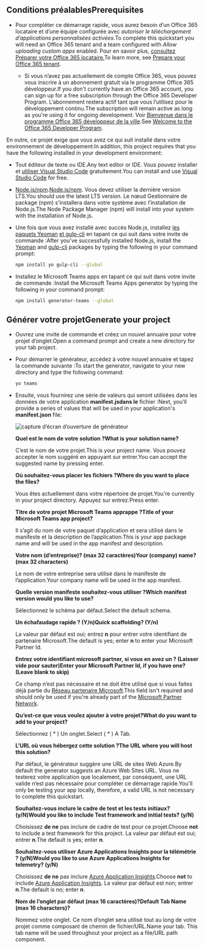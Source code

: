 ## <a name="prerequisites"></a><span data-ttu-id="7c4b8-101">Conditions préalables</span><span class="sxs-lookup"><span data-stu-id="7c4b8-101">Prerequisites</span></span>

- <span data-ttu-id="7c4b8-102">Pour compléter ce démarrage rapide, vous aurez besoin d’un Office 365 locataire et d’une équipe configurée avec *autoriser le téléchargement d’applications personnalisées activées.*</span><span class="sxs-lookup"><span data-stu-id="7c4b8-102">To complete this quickstart you will need an Office 365 tenant and a team configured with *Allow uploading custom apps* enabled.</span></span> <span data-ttu-id="7c4b8-103">Pour en savoir plus, [consultez Préparer votre Office 365 locataire.](~/concepts/build-and-test/prepare-your-o365-tenant.md)</span><span class="sxs-lookup"><span data-stu-id="7c4b8-103">To learn more, see [Prepare your Office 365 tenant](~/concepts/build-and-test/prepare-your-o365-tenant.md).</span></span>

  - <span data-ttu-id="7c4b8-104">Si vous n’avez pas actuellement de compte Office 365, vous pouvez vous inscrire à un abonnement gratuit via le programme Office 365 développeur.</span><span class="sxs-lookup"><span data-stu-id="7c4b8-104">If you don't currently have an Office 365 account, you can sign up for a free subscription through the Office 365 Developer Program.</span></span> <span data-ttu-id="7c4b8-105">L’abonnement restera actif tant que vous l’utilisez pour le développement continu.</span><span class="sxs-lookup"><span data-stu-id="7c4b8-105">The subscription will remain active as long as you're using it for ongoing development.</span></span> <span data-ttu-id="7c4b8-106">Voir [Bienvenue dans le programme Office 365 développeur de la ville](/office/developer-program/microsoft-365-developer-program).</span><span class="sxs-lookup"><span data-stu-id="7c4b8-106">See [Welcome to the Office 365 Developer Program](/office/developer-program/microsoft-365-developer-program).</span></span>

<span data-ttu-id="7c4b8-107">En outre, ce projet exige que vous avez ce qui suit installé dans votre environnement de développement:</span><span class="sxs-lookup"><span data-stu-id="7c4b8-107">In addition, this project requires that you have the following installed in your development environment:</span></span>

- <span data-ttu-id="7c4b8-108">Tout éditeur de texte ou IDE.</span><span class="sxs-lookup"><span data-stu-id="7c4b8-108">Any text editor or IDE.</span></span> <span data-ttu-id="7c4b8-109">Vous pouvez installer et [utiliser Visual Studio Code](https://code.visualstudio.com/download) gratuitement.</span><span class="sxs-lookup"><span data-stu-id="7c4b8-109">You can install and use [Visual Studio Code](https://code.visualstudio.com/download) for free.</span></span>

- <span data-ttu-id="7c4b8-110">[Node.js/npm](https://nodejs.org/en/).</span><span class="sxs-lookup"><span data-stu-id="7c4b8-110">[Node.js/npm](https://nodejs.org/en/).</span></span> <span data-ttu-id="7c4b8-111">Vous devez utiliser la dernière version LTS.</span><span class="sxs-lookup"><span data-stu-id="7c4b8-111">You should use the latest LTS version.</span></span> <span data-ttu-id="7c4b8-112">Le nœud Gestionnaire de package (npm) s’installera dans votre système avec l’installation de Node.js.</span><span class="sxs-lookup"><span data-stu-id="7c4b8-112">The Node Package Manager (npm) will install into your system with the installation of Node.js.</span></span>

- <span data-ttu-id="7c4b8-113">Une fois que vous avez installé avec succès Node.js, installez [les paquets Yeoman](https://yeoman.io/) [et gulp-cli](https://www.npmjs.com/package/gulp-cli) en tapant ce qui suit dans votre invite de commande :</span><span class="sxs-lookup"><span data-stu-id="7c4b8-113">After you've successfully installed Node.js, install the [Yeoman](https://yeoman.io/) and [gulp-cli](https://www.npmjs.com/package/gulp-cli) packages by typing the following in your command prompt:</span></span>

    ```bash
    npm install yo gulp-cli --global
    ```

- <span data-ttu-id="7c4b8-114">Installez le Microsoft Teams apps en tapant ce qui suit dans votre invite de commande :</span><span class="sxs-lookup"><span data-stu-id="7c4b8-114">Install the Microsoft Teams Apps generator by typing the following in your command prompt:</span></span>

    ```bash
    npm install generator-teams --global
    ```

## <a name="generate-your-project"></a><span data-ttu-id="7c4b8-115">Générer votre projet</span><span class="sxs-lookup"><span data-stu-id="7c4b8-115">Generate your project</span></span>

- <span data-ttu-id="7c4b8-116">Ouvrez une invite de commande et créez un nouvel annuaire pour votre projet d’onglet.</span><span class="sxs-lookup"><span data-stu-id="7c4b8-116">Open a command prompt and create a new directory for your tab project.</span></span>

- <span data-ttu-id="7c4b8-117">Pour démarrer le générateur, accédez à votre nouvel annuaire et tapez la commande suivante :</span><span class="sxs-lookup"><span data-stu-id="7c4b8-117">To start the generator, navigate to your new directory and type the following command:</span></span>

    ```bash
    yo teams
    ```

- <span data-ttu-id="7c4b8-118">Ensuite, vous fournirez une série de valeurs qui seront utilisées dans les données de votre application **manifest.jsdans le** fichier :</span><span class="sxs-lookup"><span data-stu-id="7c4b8-118">Next, you'll provide a series of values that will be used in your application's **manifest.json** file:</span></span>

    ![capture d’écran d’ouverture de générateur](/microsoftteams/platform/assets/images/tab-images/teamsTabScreenshot.PNG)

    <span data-ttu-id="7c4b8-120">**Quel est le nom de votre solution ?**</span><span class="sxs-lookup"><span data-stu-id="7c4b8-120">**What is your solution name?**</span></span>

    <span data-ttu-id="7c4b8-121">C’est le nom de votre projet.</span><span class="sxs-lookup"><span data-stu-id="7c4b8-121">This is your project name.</span></span> <span data-ttu-id="7c4b8-122">Vous pouvez accepter le nom suggéré en appuyant sur entrer.</span><span class="sxs-lookup"><span data-stu-id="7c4b8-122">You can accept the suggested name by pressing enter.</span></span>

    <span data-ttu-id="7c4b8-123">**Où souhaitez-vous placer les fichiers ?**</span><span class="sxs-lookup"><span data-stu-id="7c4b8-123">**Where do you want to place the files?**</span></span>

    <span data-ttu-id="7c4b8-124">Vous êtes actuellement dans votre répertoire de projet.</span><span class="sxs-lookup"><span data-stu-id="7c4b8-124">You're currently in your project directory.</span></span> <span data-ttu-id="7c4b8-125">Appuyez sur entrez.</span><span class="sxs-lookup"><span data-stu-id="7c4b8-125">Press enter.</span></span>

    <span data-ttu-id="7c4b8-126">**Titre de votre projet Microsoft Teams apprappe ?**</span><span class="sxs-lookup"><span data-stu-id="7c4b8-126">**Title of your Microsoft Teams app project?**</span></span>

    <span data-ttu-id="7c4b8-127">Il s’agit du nom de votre paquet d’application et sera utilisé dans le manifeste et la description de l’application.</span><span class="sxs-lookup"><span data-stu-id="7c4b8-127">This is your app package name and will be used in the app manifest and description.</span></span>

    <span data-ttu-id="7c4b8-128">**Votre nom (d’entreprise)? (max 32 caractères)**</span><span class="sxs-lookup"><span data-stu-id="7c4b8-128">**Your (company) name? (max 32 characters)**</span></span>

    <span data-ttu-id="7c4b8-129">Le nom de votre entreprise sera utilisé dans le manifeste de l’application.</span><span class="sxs-lookup"><span data-stu-id="7c4b8-129">Your company name will be used in the app manifest.</span></span>

    <span data-ttu-id="7c4b8-130">**Quelle version manifeste souhaitez-vous utiliser ?**</span><span class="sxs-lookup"><span data-stu-id="7c4b8-130">**Which manifest version would you like to use?**</span></span>

    <span data-ttu-id="7c4b8-131">Sélectionnez le schéma par défaut.</span><span class="sxs-lookup"><span data-stu-id="7c4b8-131">Select the default schema.</span></span>

    <span data-ttu-id="7c4b8-132">**Un échafaudage rapide ? (Y/n)**</span><span class="sxs-lookup"><span data-stu-id="7c4b8-132">**Quick scaffolding? (Y/n)**</span></span>

    <span data-ttu-id="7c4b8-133">La valeur par défaut est oui; entrez **n** pour entrer votre identifiant de partenaire Microsoft.</span><span class="sxs-lookup"><span data-stu-id="7c4b8-133">The default is yes; enter **n** to enter your Microsoft Partner Id.</span></span>

    <span data-ttu-id="7c4b8-134">**Entrez votre identifiant microsoft partner, si vous en avez un ? (Laisser vide pour sauter)**</span><span class="sxs-lookup"><span data-stu-id="7c4b8-134">**Enter your Microsoft Partner Id, if you have one? (Leave blank to skip)**</span></span>

    <span data-ttu-id="7c4b8-135">Ce champ n’est pas nécessaire et ne doit être utilisé que si vous faites déjà partie du [Réseau partenaire Microsoft](https://partner.microsoft.com).</span><span class="sxs-lookup"><span data-stu-id="7c4b8-135">This field isn't required and should only be used if you're already part of the [Microsoft Partner Network](https://partner.microsoft.com).</span></span>

    <span data-ttu-id="7c4b8-136">**Qu’est-ce que vous voulez ajouter à votre projet?**</span><span class="sxs-lookup"><span data-stu-id="7c4b8-136">**What do you want to add to your project?**</span></span>

    <span data-ttu-id="7c4b8-137">Sélectionnez ( &ast; ) Un onglet.</span><span class="sxs-lookup"><span data-stu-id="7c4b8-137">Select ( &ast; ) A Tab.</span></span>

    <span data-ttu-id="7c4b8-138">**L’URL où vous hébergez cette solution ?**</span><span class="sxs-lookup"><span data-stu-id="7c4b8-138">**The URL where you will host this solution?**</span></span>

    <span data-ttu-id="7c4b8-139">Par défaut, le générateur suggère une URL de sites Web Azure.</span><span class="sxs-lookup"><span data-stu-id="7c4b8-139">By default the generator suggests an Azure Web Sites URL.</span></span> <span data-ttu-id="7c4b8-140">Vous ne testerez votre application que localement, par conséquent, une URL valide n’est pas nécessaire pour compléter ce démarrage rapide.</span><span class="sxs-lookup"><span data-stu-id="7c4b8-140">You'll only be testing your app locally, therefore, a valid URL is not necessary to complete this quickstart.</span></span>

    <span data-ttu-id="7c4b8-141">**Souhaitez-vous inclure le cadre de test et les tests initiaux? (y/N)**</span><span class="sxs-lookup"><span data-stu-id="7c4b8-141">**Would you like to include Test framework and initial tests? (y/N)**</span></span>

    <span data-ttu-id="7c4b8-142">Choisissez **de ne** pas inclure de cadre de test pour ce projet.</span><span class="sxs-lookup"><span data-stu-id="7c4b8-142">Choose **not** to include a test framework for this project.</span></span> <span data-ttu-id="7c4b8-143">La valeur par défaut est oui; entrer **n**.</span><span class="sxs-lookup"><span data-stu-id="7c4b8-143">The default is yes; enter **n**.</span></span>

    <span data-ttu-id="7c4b8-144">**Souhaitez-vous utiliser Azure Applications Insights pour la télémétrie ? (y/N)**</span><span class="sxs-lookup"><span data-stu-id="7c4b8-144">**Would you like to use Azure Applications Insights for telemetry? (y/N)**</span></span>

    <span data-ttu-id="7c4b8-145">Choisissez **de ne** pas inclure [Azure Application Insights](/azure-docs/articles/azure-monitor/app/app-insights-overview.md).</span><span class="sxs-lookup"><span data-stu-id="7c4b8-145">Choose **not** to include [Azure Application Insights](/azure-docs/articles/azure-monitor/app/app-insights-overview.md).</span></span> <span data-ttu-id="7c4b8-146">La valeur par défaut est non; entrer **n**.</span><span class="sxs-lookup"><span data-stu-id="7c4b8-146">The default is no; enter **n**.</span></span>

    <span data-ttu-id="7c4b8-147">**Nom de l’onglet par défaut (max 16 caractères)?**</span><span class="sxs-lookup"><span data-stu-id="7c4b8-147">**Default Tab Name (max 16 characters)?**</span></span>

    <span data-ttu-id="7c4b8-148">Nommez votre onglet. Ce nom d’onglet sera utilisé tout au long de votre projet comme composant de chemin de fichier/URL.</span><span class="sxs-lookup"><span data-stu-id="7c4b8-148">Name your tab. This tab name will be used throughout your project as a file/URL path component.</span></span>
